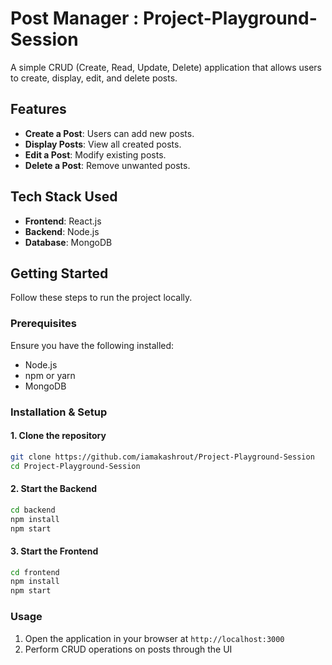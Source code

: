 # Post Manager : Project-Playground-Session

A simple CRUD (Create, Read, Update, Delete) application that allows users to create, display, edit, and delete posts.

## Features
- **Create a Post**: Users can add new posts.
- **Display Posts**: View all created posts.
- **Edit a Post**: Modify existing posts.
- **Delete a Post**: Remove unwanted posts.

## Tech Stack Used
- **Frontend**: React.js
- **Backend**: Node.js
- **Database**: MongoDB

## Getting Started
Follow these steps to run the project locally.

### Prerequisites
Ensure you have the following installed:
- Node.js
- npm or yarn
- MongoDB

### Installation & Setup
#### 1. Clone the repository
```bash
git clone https://github.com/iamakashrout/Project-Playground-Session
cd Project-Playground-Session
```

#### 2. Start the Backend
```bash
cd backend
npm install
npm start
```

#### 3. Start the Frontend
```bash
cd frontend
npm install
npm start
```

### Usage
1. Open the application in your browser at `http://localhost:3000`
2. Perform CRUD operations on posts through the UI



